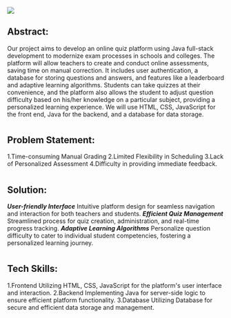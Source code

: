 ![](https://tse1.mm.bing.net/th?id=OIP.75mipfOdZasNf-3j2Gks2QHaG5&pid=Api&P=0&h=180)
## Abstract:
Our project aims to develop an online quiz platform using Java full-stack development to modernize exam processes in schools and colleges. The platform will allow teachers to create and conduct online assessments, saving time on manual correction. It includes user authentication, a database for storing questions and answers, and features like a leaderboard and adaptive learning algorithms. Students can take quizzes at their convenience, and the platform also allows the student to adjust question difficulty based on his/her knowledge on a particular subject, providing a personalized learning experience. We will use HTML, CSS, JavaScript for the front end, Java for the backend, and a database for data storage.
#
## Problem Statement:
1.Time-consuming Manual Grading
2.Limited Flexibility in Scheduling
3.Lack of Personalized Assessment
4.Difficulty in providing immediate feedback.
#
## Solution:
***User-friendly Interface***
Intuitive platform design for seamless navigation and interaction for both teachers and students.
***Efficient Quiz Management***
Streamlined process for quiz creation, administration, and real-time progress tracking.
***Adaptive Learning Algorithms***
Personalize question difficulty to cater to individual student competencies, fostering a personalized learning journey.
#
## Tech Skills:
1.Frontend
Utilizing HTML, CSS, JavaScript for the platform's user interface and interaction.
2.Backend
Implementing Java for server-side logic to ensure efficient platform functionality.
3.Database
Utilizing Database for secure and efficient data storage and management.
#
